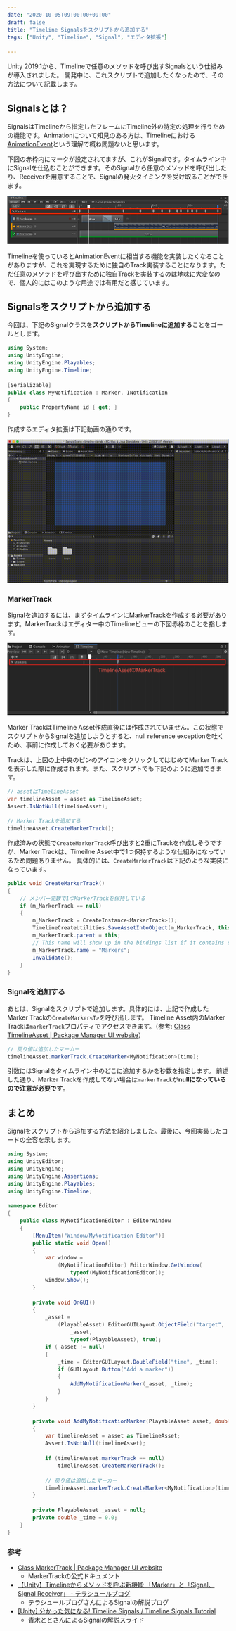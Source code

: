 ```yaml
---
date: "2020-10-05T09:00:00+09:00"
draft: false
title: "Timeline Signalsをスクリプトから追加する"
tags: ["Unity", "Timeline", "Signal", "エディタ拡張"]

---
```


Unity 2019.1から、Timelineで任意のメソッドを呼び出すSignalsという仕組みが導入されました。
開発中に、これスクリプトで追加したくなったので、その方法について記載します。

## Signalsとは？

SignalsはTimelineから指定したフレームにTimeline外の特定の処理を行うための機能です。Animationについて知見のある方は、Timelineにおける[AnimationEvent](https://docs.unity3d.com/Manual/script-AnimationWindowEvent.html)という理解で概ね問題ないと思います。

下図の赤枠内にマークが設定されてますが、これがSignalです。タイムライン中にSignalを仕込むことができます。そのSignalから任意のメソッドを呼び出したり、Receiverを用意することで、Signalの発火タイミングを受け取ることができます。

![Timeline Marker](./marker-in-timeline.png)

Timelineを使っているとAnimationEventに相当する機能を実装したくなることがありますが、これを実現するために独自のTrack実装することになります。ただ任意のメソッドを呼び出すために独自Trackを実装するのは地味に大変なので、個人的にはこのような用途では有用だと感じています。

## Signalsをスクリプトから追加する

今回は、下記のSignalクラスを**スクリプトからTimelineに追加する**ことをゴールとします。

```cs
using System;
using UnityEngine;
using UnityEngine.Playables;
using UnityEngine.Timeline;

[Serializable]
public class MyNotification : Marker, INotification
{
    public PropertyName id { get; }
}
```

作成するエディタ拡張は下記動画の通りです。

![Signalをスクリプトから追加する様子](./signal-editor.gif)

### MarkerTrack

Signalを追加するには、まずタイムラインにMarkerTrackを作成する必要があります。MarkerTrackはエディター中のTimelineビューの下図赤枠のことを指します。

![Timeline AssetのMarker Track](./marker-track.png)

Marker TrackはTimeline Asset作成直後には作成されていません。この状態でスクリプトからSignalを追加しようとすると、null reference exceptionを吐くため、事前に作成しておく必要があります。

Trackは、上図の上中央のピンのアイコンをクリックしてはじめてMarker Trackを表示した際に作成されます。また、スクリプトでも下記のように追加できます。

```cs
// assetはTimelineAsset
var timelineAsset = asset as TimelineAsset;
Assert.IsNotNull(timelineAsset);

// Marker Trackを追加する
timelineAsset.CreateMarkerTrack();
```

作成済みの状態で`CreateMarkerTrack`呼び出すと2重にTrackを作成しそうですが、Marker Trackは、Timeilne Asset中で1つ保持するような仕組みになっているため問題ありません。
具体的には、`CreateMarkerTrack`は下記のような実装になっています。

```cs
public void CreateMarkerTrack()
{
    // メンバー変数で1つMarkerTrackを保持している
    if (m_MarkerTrack == null)
    {
        m_MarkerTrack = CreateInstance<MarkerTrack>();
        TimelineCreateUtilities.SaveAssetIntoObject(m_MarkerTrack, this);
        m_MarkerTrack.parent = this;
        // This name will show up in the bindings list if it contains signals
        m_MarkerTrack.name = "Markers";
        Invalidate();
    }
}
```

### Signalを追加する

あとは、Signalをスクリプトで追加します。具体的には、上記で作成したMarker Trackの`CreateMarker<T>`を呼び出します。
Timeline Asset内のMarker Trackは`markerTrack`プロパティでアクセスできます。（参考: [Class TimelineAsset | Package Manager UI website](https://docs.unity3d.com/Packages/com.unity.timeline@1.0/api/UnityEngine.Timeline.TimelineAsset.html#UnityEngine_Timeline_TimelineAsset_markerTrack)）

```cs
// 戻り値は追加したマーカー
timelineAsset.markerTrack.CreateMarker<MyNotification>(time);
```

引数にはSignalをタイムライン中のどこに追加するかを秒数を指定します。
前述した通り、Marker Trackを作成してない場合は`markerTrack`が**nullになっているので注意が必要です**。

## まとめ

Signalをスクリプトから追加する方法を紹介しました。最後に、今回実装したコードの全容を示します。

```cs
using System;
using UnityEditor;
using UnityEngine;
using UnityEngine.Assertions;
using UnityEngine.Playables;
using UnityEngine.Timeline;

namespace Editor
{
    public class MyNotificationEditor : EditorWindow
    {
        [MenuItem("Window/MyNotification Editor")]
        public static void Open()
        {
            var window =
                (MyNotificationEditor) EditorWindow.GetWindow(
                    typeof(MyNotificationEditor));
            window.Show();
        }

        private void OnGUI()
        {
            _asset =
                (PlayableAsset) EditorGUILayout.ObjectField("target",
                    _asset,
                    typeof(PlayableAsset), true);
            if (_asset != null)
            {
                _time = EditorGUILayout.DoubleField("time", _time);
                if (GUILayout.Button("Add a marker"))
                {
                    AddMyNotificationMarker(_asset, _time);
                }
            }
        }

        private void AddMyNotificationMarker(PlayableAsset asset, double time)
        {
            var timelineAsset = asset as TimelineAsset;
            Assert.IsNotNull(timelineAsset);

            if (timelineAsset.markerTrack == null)
                timelineAsset.CreateMarkerTrack();

            // 戻り値は追加したマーカー
            timelineAsset.markerTrack.CreateMarker<MyNotification>(time);
        }

        private PlayableAsset _asset = null;
        private double _time = 0.0;
    }
}
```

### 参考

- [Class MarkerTrack | Package Manager UI website](https://docs.unity3d.com/Packages/com.unity.timeline@1.0/api/UnityEngine.Timeline.MarkerTrack.html)
    - MarkerTrackの公式ドキュメント
- [【Unity】Timelineからメソッドを呼ぶ新機能 「Marker」と「Signal、Signal Receiver」 - テラシュールブログ](http://tsubakit1.hateblo.jp/entry/2018/12/10/233146)
    - テラシュールブログさんによるSignalの解説ブログ
- [[Unity] 分かった気になる! Timeline Signals / Timeline Signals Tutorial](https://speakerdeck.com/lycoris102/timeline-signals-tutorial)
    - 青木ととさんによるSignalの解説スライド

